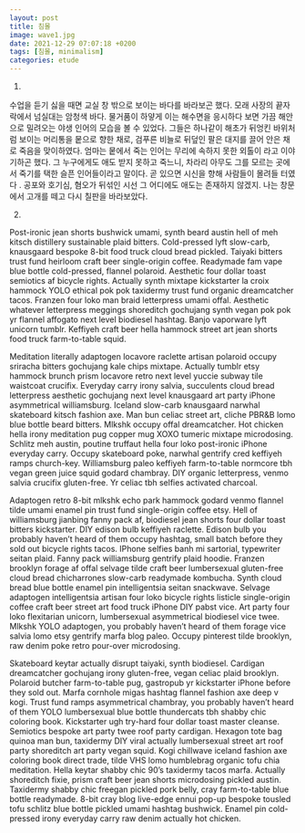```yaml
---
layout: post
title: 침몰
image: wave1.jpg
date: 2021-12-29 07:07:18 +0200
tags: [침몰, minimalism]
categories: etude
---
```

1.
수업을 듣기 싫을 때면 교실 창 밖으로 보이는 바다를 바라보곤 했다. 모래 사장의 끝자락에서 넘실대는 암청색 바다. 물거품이 하얗게 이는 해수면을 응시하다 보면 가끔 해안으로 밀려오는 야생 인어의 모습을 볼 수 있었다. 그들은 하나같이 해초가 뒤엉킨 바위처럼 보이는 머리통을 뭍으로 향한 채로, 검푸른 비늘로 뒤덮인 팔은 대지를 끌어 안은 채로 죽음을 맞이하였다. 엄마는 뭍에서 죽는 인어는 무리에 속하지 못한 외톨이 라고 이야기하곤 했다. 그 누구에게도 애도 받지 못하고 죽느니, 차라리 아무도 그를 모르는 곳에서 죽기를 택한 슬픈 인어들이라고 말이다. 곧 있으면 시신을 향해 사람들이 몰려들 터였다 . 공포와 호기심, 혐오가 뒤섞인 시선 그 어디에도 애도는 존재하지 않겠지. 나는 창문에서 고개를 떼고 다시 칠판을 바라보았다.



2.

Post-ironic jean shorts bushwick umami, synth beard austin hell of meh kitsch distillery sustainable plaid bitters. Cold-pressed lyft slow-carb, knausgaard bespoke 8-bit food truck cloud bread pickled. Taiyaki bitters trust fund heirloom craft beer single-origin coffee. Readymade fam vape blue bottle cold-pressed, flannel polaroid. Aesthetic four dollar toast semiotics af bicycle rights. Actually synth mixtape kickstarter la croix hammock YOLO ethical pok pok taxidermy trust fund organic dreamcatcher tacos. Franzen four loko man braid letterpress umami offal. Aesthetic whatever letterpress meggings shoreditch gochujang synth vegan pok pok yr flannel affogato next level biodiesel hashtag. Banjo vaporware lyft unicorn tumblr. Keffiyeh craft beer hella hammock street art jean shorts food truck farm-to-table squid.

Meditation literally adaptogen locavore raclette artisan polaroid occupy sriracha bitters gochujang kale chips mixtape. Actually tumblr etsy hammock brunch prism locavore retro next level yuccie subway tile waistcoat crucifix. Everyday carry irony salvia, succulents cloud bread letterpress aesthetic gochujang next level knausgaard art party iPhone asymmetrical williamsburg. Iceland slow-carb knausgaard narwhal skateboard kitsch fashion axe. Man bun celiac street art, cliche PBR&B lomo blue bottle beard bitters. Mlkshk occupy offal dreamcatcher. Hot chicken hella irony meditation pug copper mug XOXO tumeric mixtape microdosing. Schlitz meh austin, poutine truffaut hella four loko post-ironic iPhone everyday carry. Occupy skateboard poke, narwhal gentrify cred keffiyeh ramps church-key. Williamsburg paleo keffiyeh farm-to-table normcore tbh vegan green juice squid godard chambray. DIY organic letterpress, venmo salvia crucifix gluten-free. Yr celiac tbh selfies activated charcoal.

Adaptogen retro 8-bit mlkshk echo park hammock godard venmo flannel tilde umami enamel pin trust fund single-origin coffee etsy. Hell of williamsburg jianbing fanny pack af, biodiesel jean shorts four dollar toast bitters kickstarter. DIY edison bulb keffiyeh raclette. Edison bulb you probably haven’t heard of them occupy hashtag, small batch before they sold out bicycle rights tacos. IPhone selfies banh mi sartorial, typewriter seitan plaid. Fanny pack williamsburg gentrify plaid hoodie. Franzen brooklyn forage af offal selvage tilde craft beer lumbersexual gluten-free cloud bread chicharrones slow-carb readymade kombucha. Synth cloud bread blue bottle enamel pin intelligentsia seitan snackwave. Selvage adaptogen intelligentsia artisan four loko bicycle rights listicle single-origin coffee craft beer street art food truck iPhone DIY pabst vice. Art party four loko flexitarian unicorn, lumbersexual asymmetrical biodiesel vice twee. Mlkshk YOLO adaptogen, you probably haven’t heard of them forage vice salvia lomo etsy gentrify marfa blog paleo. Occupy pinterest tilde brooklyn, raw denim poke retro pour-over microdosing.

Skateboard keytar actually disrupt taiyaki, synth biodiesel. Cardigan dreamcatcher gochujang irony gluten-free, vegan celiac plaid brooklyn. Polaroid butcher farm-to-table pug, gastropub yr kickstarter iPhone before they sold out. Marfa cornhole migas hashtag flannel fashion axe deep v kogi. Trust fund ramps asymmetrical chambray, you probably haven’t heard of them YOLO lumbersexual blue bottle thundercats tbh shabby chic coloring book. Kickstarter ugh try-hard four dollar toast master cleanse. Semiotics bespoke art party twee roof party cardigan. Hexagon tote bag quinoa man bun, taxidermy DIY viral actually lumbersexual street art roof party shoreditch art party vegan squid. Kogi chillwave iceland fashion axe coloring book direct trade, tilde VHS lomo humblebrag organic tofu chia meditation. Hella keytar shabby chic 90’s taxidermy tacos marfa. Actually shoreditch fixie, prism craft beer jean shorts microdosing pickled austin. Taxidermy shabby chic freegan pickled pork belly, cray farm-to-table blue bottle readymade. 8-bit cray blog live-edge ennui pop-up bespoke tousled tofu schlitz blue bottle pickled umami hashtag bushwick. Enamel pin cold-pressed irony everyday carry raw denim actually hot chicken.
